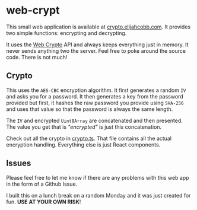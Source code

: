 # web-crypt
This small web application is available at [crypto.elijahcobb.com](https://crypto.elijahcobb.com). It provides two simple functions: encrypting and decrypting.

It uses the [Web Crypto](https://developer.mozilla.org/en-US/docs/Web/API/Web_Crypto_API) API and always keeps everything just in memory. It never sends anything two the server. Feel free to poke around the source code. There is not much!

## Crypto
This uses the `AES-CBC` encryption algorithm. It first generates a random `IV` and asks you for a password. It then generates a key from the password provided but first, it hashes the raw password you provide using `SHA-256` and uses that value so that the password is always the same length.

The `IV` and encrypted `Uint8Array` are concatenated and then presented. The value you get that is *"encrypted"* is just this concatenation.

Check out all the crypto in [crypto.ts](https://github.com/elijahjcobb/web-crypt/blob/master/src/crypto.ts). That file contains all the actual encryption handling. Everything else is just React components.

## Issues
Please feel free to let me know if there are any problems with this web app in the form of a Github Issue.

I built this on a lunch break on a random Monday and it was just created for fun. **USE AT YOUR OWN RISK**!
